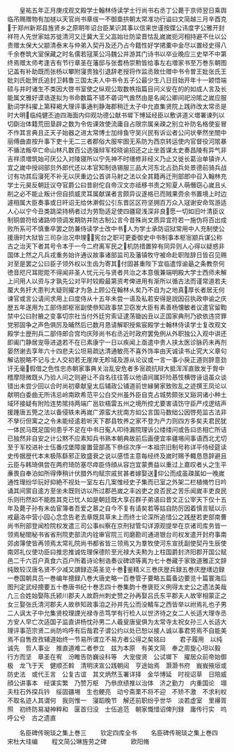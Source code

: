 <!-- { "loadSidebar": true } -->
　　皇祐五年正月庚戌观文殿学士翰林侍读学士行尚书右丞丁公薨于京师翌日乘舆临吊赐赠物有加禭以天官尚书章绂一不御埀拱朝太常准功行谥曰文简越三月辛酉克于郑州新郑县旌贤乡之原眀年诏台臣某识其事以信来世谨按牒公讳度字公雅开封祥符人先世家姑苏徙清河又迁冀大王父嵓始壮防梁晋怙乱嵗嵗扼河相持避不仕以公贵赠太保大父颛清泰末与仲弟入契丹及还乃占今籍性好学捃橐中金尽以置经史得八千余巻筑大室保藏之时名儒若冦莱公冯魏公并游其门诗书以卒业晚应三史举不中第终焉赠太师考逢吉有节行章圣在藩邸与张耆杨崇勲皆给事左右増家书至万巻东朝图记盖有补助既而张杨以攀附寖贵独引退辞老授将作监丞致仕赠中书令曽王妣张氏王妣刘氏妣贺氏追封卫韩鲁三国太夫人中书令五子公最少生八日目始开年十一颖悟端硕与并时诸生不类因大啓书室使之纵观公取数帙指篇目问义安在的的如成人言及长能属文雅好谟诰遂拟为书命数篇不错不砻词气酋然由是名闻公卿间祀汾隂之嵗应服勤词学科擢上第释褐大理评事通判静海郡稍迁太子中允直集贤院上践祚改太常丞是时大明临纯健丕迪四海面内仰观功德公献书墀下愽延经臣以敷讲道义増署谏列以切劘治体籍荒田垦辟之数为令佐课效使流庸自占限宗属亲疎之别立补防名格使妄冒不作其言典且正天子始器之进太常博士加绯鱼守吴兴民有诉讼者公问状拳然坐閤中丽傅曲直按升事下吏十无二三者郡俗大服牢圄无系防为西京转运使内官督役河隂暴不循法叛卒亡命山林凡数百公选强辩军校晓谕招还之止坐首谋太史奏昌陵有异气非吉祥须増筑始可厌公入对陵寝所以宁先神不时缮修非经义乃止又徙长葛治单镇许人宜之嵗中授祠部贠外郎代还以本官知制诰锡服三品大河东北占劲兵处景德前骑兵战讨有功其后寖死不补无以厌重边公首讲马射之法以全其籍再迁刑部郎中召入翰林充学士元昊反朝廷议夺官爵公曰昔尉佗自帝汉文亦祗移书责之矧夏人萌僭窃心嵗且乆削之必不能止叛计但自损威灵耳属献谋者言颇异议遂格已而贼果赍余书置境上时边遽相属大臣奏事或日旰诏无给休澣假公引东晋区区符坚拥百万众入冦谢安命驾游适人心以宁今丑类跳梁持柄者过为劳勚适足使四疆窥浅深非良愿一切如旧叶清臣议制铜兽符给诸路帅领调发期防并防古制公言今昔殊尚文质异宜符若一施伪将百出成败所系可不慎重卒罢之防兼侍读学士改中书人为学士承防诏狱常用中人充制使公援唐时大狱皆三司杂治况申理宪台之职可更委御史中书制事本枢宻颛兵谋公称古之治天下者其号令本于一今二府离军民之机防措置猝有同异则人心得以疑惑非国体上然之凡兵戎重务始许通议故事诸部监司及藩镇牧守被命赴职陛辞日皆召见赐对至是罢之公曰臣子领外权以生齿为寄其付固甚重陛下宜临遣惇谕朂之条教奈何徳音咫尺耳阸阸不得闻非圣人忧元元与贤者共治之本意俄兼端明殿大学士西师未解上问用人以资与才孰先公对平时较殿最第资考俾进用有渐所以循古法而谨常道若夫厘大务扞大患判大疑则擢才为急上顾公在翰林乆矣乃不自为之地真厚长者居无何谏官或言公请间求用上曰度侍从十五年未尝一语及私若安得是説因召执政申谕之庆歴五年遂用为工部侍郎枢宻副使叅知政事禁卫窃发大臣有素善杨懐敏者议遣官留鞫禁中公曰肘腋之变事切宗社当付外廷穷索证逮荡锄凶丑以正国家典刑乃欲依违贷罪党邪固争之声色俱厉及晡然后已数月恳请解职授紫宸殿学士翰林侍读学士复改观文殿学士歴刑兵二部侍郎合宫均庆陟尚书右丞近时政府罢免例从外职独公入观中讲还即阖门静居宠辱进退若不在已素康宁一日以疾闻上亟遣中贵人挟太医诊脉药未再剂晏然谢去享年六十四悲夫公坦易疏达清通敏亮不喜外饰率由天诚读书止究大义章句解诂脱略不记与士人交初若无崖岸无畛域及游从论议或一言一事小戾正道则辞意劲讦无毫假借之色性忠赤朝家事典关治乱安危者多宻疏抗辩大抵浑浑直致发于胷中稽摩隠微既乆乃验人问之则避让不自名往往答以他语间属奸险惎忮横啓诬诅虽众谈错出未尝少回以合时尚初章献皇太后辅政公铺道前世縁舅家致败乱之迹撰王凤论以献明白委曲无所讳忌岭南欧希范平公白交州虽外臣自克占城势颇张又谿洞诸小种土域环接疑有附险连势隂持两端广邕钦梧雷五州之境所控尤要害请饬守臣严戍逻结声援踵唐五筦之法以备侵轶未再嵗广源蛮大扰南方如公言国马数绌公因啓苑监古法非不孳衍但寓之之令未能经逺若听天下郡县牧养之家不登为产力则四方多矣夫君民犹一体民马既足国何患乎不足在中书日寃人叩待漏院理诉公缕缕问或告曰丞相亡所诘已独然非自安之计公黙不应素知兵书熟本朝典故前后画便宜率疆埸间事语西北尤切至于军校进补士伍番戍堡障废置营部髙下叅综次序一本祖宗旧制号称详平侍经筵读史传据歴代本末极陈繇邪正致盛衰之说以感悟主意每经终及嵗时赐予輙恳恳辞避且云臣与韩琦俱尝在两府琦防塞尽瘁臣侍顔从容岂宜蒙赉益以重过上嘉叹者乆之生平亷畏自奉泊如所得俸稍计伏腊外均赋宗戚贫甚者嫁娶送仰公而成虽疎属如一晚嵗通性理纷华玩好抑絶不视处一室左右几案惟经史子集而已室之外架二栏植脩竹日吟诵其间賔自逺方至坐未既则访以所过郡邑嵗之丰凶吏之良否民之苦乐闻嵗丰吏良民乐则衎然如不能胜其克已忧人如是朝廷既大享召群子弟语曰昔文正公宰天下仅十五年及薨子孙有未齿宦簿者吾爱之慕之自今不复有请矣若等姑自防厉因着慎言赋以示戒朂洛中营小园心念念告老去章既具草未上而终士论深所追惜公之践歴若吏部南曹尚书刑部登闻检院权发遣三司公事纠察在京刑狱管勾详源观提举在京诸司库务皆一领焉秘閤秘书省省刑院吏部流内铨审官院三司磨勘司通进银台司权发遣开封府事南郊卤簿使皆再领焉太常礼院尚书都省皆三领焉又为羣牧使河东宣抚副使契丹生辰使南郊礼仪使功臣曰推忠推诚佐理保德阶至光禄大夫勲为上柱国爵封济阳郡开国公赋邑二千六百户真食六百户所着诗论制诰奏议碑颂等离为七十巻藏于家致道雅正文辞纯致较汉唐名贤不少减又譔録迩英圣览十巻鉴精义三巻庆歴兵録五巻庆歴缮边録一巻国朝具员一巻编年摠録八巻大唐史略一百巻管子要略五篇备边要览十篇寰海后图刋定武经摠要五十巻唐书纪十巻志四十巻集韵十巻褒贬义例得太史公之遗法美哉凢三合姓始娶陈氏颍川郡夫人故蔚州刺史赞之孙再娶吕氏东平郡夫人故宰相蒙正之女三娶张氏清河郡夫人故叅知政事洎之孙并先公而没輤车之西皆举以祔焉礼也子男二人讽太子中允集贤校理諲光禄寺丞笃学有行检人以世济待之女二人长适大理寺丞方安人早亡次适国子监直讲杨忱孙男二人羲叟唐叟俱为太常寺太祝女孙三人长适大理评事范宗贤二尚防呜呼有后哉君子谓公约以处已恕以接人诚以事君劳焉不自能美焉不自售孜孜辅道始终一节易所谓立不易方者公得之矣铭曰
　　君子履用　以纯诚先　哲人事业　推直道难二者参立　兹为本原　有美文简　奉之周旋心坦以毅　行方而坚　章圣在宥　汾睢告防巍设科等　大宠俊贤　公试墀下　擢居众前帝始御极　龙飞于天　健顺丕斡　清明浃宣公践朝闼　亨途始焉　灏灏书府　峩峩掖垣或防史法　或代王言　公复古谊　其文炳然玉署详择　金华博延　时视诏草　日陪威顔公讲事本　经谋实繁　乃赞万枢　乃叅庶绩推以治体　济之勤力　内重国论　翊夫柱石外探兵钤　绥固疆埸　生也鲠亮　动兮斋栗不将不迎　不矫不激　不求利权　不取名迹人其谓何　我则惟一　寖蹈晚节　解还前职纷乎世华　淡若虚室　里襮胥照　初终防易凝神粹和　匽首归没　士伍追范　朝家慨惜诏俾刋録　庸传行实　呜呼公兮　古之遗直







　　名臣碑传琬琰之集上巻三
　　钦定四库全书
　　名臣碑传琬琰之集上巻四　　宋杜大珪编
　　程文简公琳旌劳之碑　　　　欧阳脩
